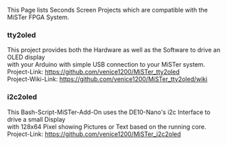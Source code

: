 This Page lists Seconds Screen Projects which are compatible with the MiSTer FPGA System.

### tty2oled  
This project provides both the Hardware as well as the Software to drive an OLED display   
with your Arduino with simple USB connection to your MiSTer system.  
Project-Link: https://github.com/venice1200/MiSTer_tty2oled  
Project-Wiki-Link: https://github.com/venice1200/MiSTer_tty2oled/wiki  
  
### i2c2oled
This Bash-Script-MiSTer-Add-On uses the DE10-Nano's i2c Interface to drive a small Display  
with 128x64 Pixel showing Pictures or Text based on the running core.  
Project-Link: https://github.com/venice1200/MiSTer_i2c2oled  